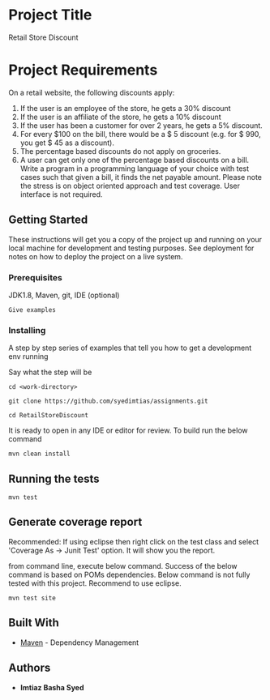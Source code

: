 # Project Title

Retail Store Discount

# Project Requirements

On a retail website, the following discounts apply:
1. If the user is an employee of the store, he gets a 30% discount
2. If the user is an affiliate of the store, he gets a 10% discount
3. If the user has been a customer for over 2 years, he gets a 5% discount.
4. For every $100 on the bill, there would be a $ 5 discount (e.g. for $ 990, you get $ 45
as a discount).
5. The percentage based discounts do not apply on groceries.
6. A user can get only one of the percentage based discounts on a bill.
Write a program in a programming language of your choice with test cases such that given a
bill, it finds the net payable amount. Please note the stress is on object oriented approach
and test coverage. User interface is not required.

## Getting Started

These instructions will get you a copy of the project up and running on your local machine for development and testing purposes. See deployment for notes on how to deploy the project on a live system.

### Prerequisites

JDK1.8, Maven, git, IDE (optional)

```
Give examples
```

### Installing

A step by step series of examples that tell you how to get a development env running

Say what the step will be

```
cd <work-directory>

git clone https://github.com/syedimtias/assignments.git

cd RetailStoreDiscount

```

It is ready to open in any IDE or editor for review. To build run the below command

```
mvn clean install

```

## Running the tests

```
mvn test

```

## Generate coverage report

Recommended: If using eclipse then right click on the test class and select 'Coverage As -> Junit Test' option. It will show you the report.

from command line, execute below command. Success of the below command is based on POMs dependencies. Below command is not fully tested with this project. Recommend to use eclipse.

```
mvn test site

```

## Built With


* [Maven](https://maven.apache.org/) - Dependency Management


## Authors

* **Imtiaz Basha Syed**

